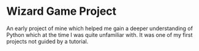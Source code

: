 # Wizard Game Project

An early project of mine which helped me gain a deeper understanding of Python which at the time I was quite unfamiliar with. It was one of my first projects not guided by a tutorial.
